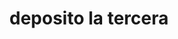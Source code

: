 ---
title: "deposito la tercera"
url: /simacota-barrio-el-altico/deposito-la-tercera/
shop: hardware
---